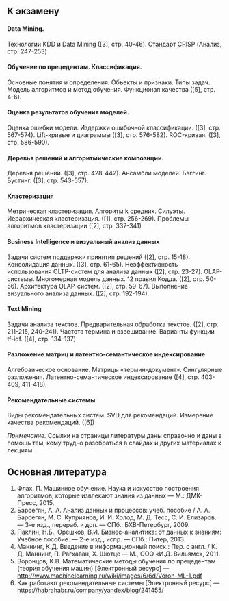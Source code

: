 ## К экзамену

#### Data Mining.

Технологии KDD и Data Mining ([3], стр. 40-46). Стандарт CRISP (Анализ, стр. 247-253)

#### Обучение по прецедентам. Классификация.

Основные понятия и определения. Объекты и признаки. Типы задач.
Модель алгоритмов и метод обучения. Функционал качества ([5], стр. 4-6).

#### Оценка результатов обучения моделей.

Оценка ошибки модели. Издержки ошибочной классификации. ([3], стр. 567-574).
Lift-кривые и диаграммы ([3], стр. 576-582). ROC-кривая. ([3], стр. 586-590).

#### Деревья решений и алгоритмические композиции.

Деревья решений. ([3], стр. 428-442). Ансамбли моделей. Бэггинг. Бустинг. ([3], стр. 543-557).

#### Кластеризация

Метрическая кластеризация. Алгоритм k средних. Силуэты.
Иерархическая кластеризация. ([1], стр. 256-269). Проблемы алгоритмов кластеризации ([2], стр. 337-341)

#### Business Intelligence и визуальный анализ данных

Задачи систем поддержки принятия решений ([2], стр. 15-18). Консолидация данных. ([3], стр. 61-65).
Неэффективность использования OLTP-систем для анализа данных ([2], стр. 23-27).
OLAP-системы. Многомерная модель данных. 12 правил Кодда. ([2], стр. 50-56). Архитектура OLAP-систем. ([2], стр. 59-67).
Выполнение визуального анализа данных. ([2], стр. 192-194). 

#### Text Mining

Задачи анализа текстов. Предварительная обработка текстов. ([2], стр. 211-215, 240-241). Частота термина и взвешивание. Варианты функции tf-idf. ([4], стр. 134-137)

#### Разложение матриц и латентно-семантическое индексирование

Алгебраическое основание. Матрицы «термин-документ». Сингулярные разложения. Латентно-семантическое индексирование ([4], стр. 403-409, 411-418).

#### Рекомендательные системы
Виды рекомендательных систем. SVD для рекомендаций. Измерение качества рекомендаций. ([6])

*Примечание.* Ссылки на страницы литературы даны справочно и даны в помощь тем, кому трудно разобраться в слайдах и других материалах к лекциям.

## Основная литература
1.	Флах, П. Машинное обучение. Наука и искусство построения алгоритмов, которые извлекают знания из данных — М.: ДМК-Пресс, 2015.
2.	Барсегян, А. А. Анализ данных и процессов: учеб. пособие / А. А. Барсегян, М. С. Куприянов, И. И. Холод, М. Д. Тесс, С. И. Елизаров. — 3-е изд., перераб. и доп. — СПб.: БХВ-Петербург, 2009.
3.	Паклин, Н.Б., Орешков, В.И. Бизнес-аналитика: от данных к знаниям: Учебное пособие. — 2-e изд., испр. — СПб.: Питер, 2013.
4.	Маннинг, К.Д. Введение в информационный поиск.: Пер. с англ. / К. Д. Маннинг, П. Рагхаван, Х. Шютце — М., ООО «И.Д. Вильямс», 2011.
5.	Воронцов, К.В. Математические методы обучения по прецедентам (теория обучения машин) [Электронный ресурс] — http://www.machinelearning.ru/wiki/images/6/6d/Voron-ML-1.pdf 
6.	Как работают рекомендательные системы [Электронный ресурс] — https://habrahabr.ru/company/yandex/blog/241455/ 
